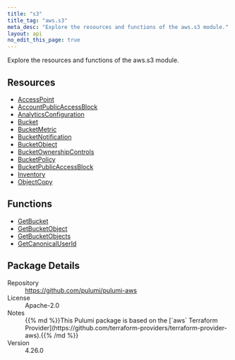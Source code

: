 ```yaml
---
title: "s3"
title_tag: "aws.s3"
meta_desc: "Explore the resources and functions of the aws.s3 module."
layout: api
no_edit_this_page: true
---
```


<!-- WARNING: this file was generated by Pulumi Docs Generator. -->
<!-- Do not edit by hand unless you're certain you know what you are doing! -->

Explore the resources and functions of the aws.s3 module.

<h2 id="resources">Resources</h2>
<ul class="api">
    <li><a href="accesspoint" title="AccessPoint"><span class="api-symbol api-symbol--resource"></span>AccessPoint</a></li>
    <li><a href="accountpublicaccessblock" title="AccountPublicAccessBlock"><span class="api-symbol api-symbol--resource"></span>AccountPublicAccessBlock</a></li>
    <li><a href="analyticsconfiguration" title="AnalyticsConfiguration"><span class="api-symbol api-symbol--resource"></span>AnalyticsConfiguration</a></li>
    <li><a href="bucket" title="Bucket"><span class="api-symbol api-symbol--resource"></span>Bucket</a></li>
    <li><a href="bucketmetric" title="BucketMetric"><span class="api-symbol api-symbol--resource"></span>BucketMetric</a></li>
    <li><a href="bucketnotification" title="BucketNotification"><span class="api-symbol api-symbol--resource"></span>BucketNotification</a></li>
    <li><a href="bucketobject" title="BucketObject"><span class="api-symbol api-symbol--resource"></span>BucketObject</a></li>
    <li><a href="bucketownershipcontrols" title="BucketOwnershipControls"><span class="api-symbol api-symbol--resource"></span>BucketOwnershipControls</a></li>
    <li><a href="bucketpolicy" title="BucketPolicy"><span class="api-symbol api-symbol--resource"></span>BucketPolicy</a></li>
    <li><a href="bucketpublicaccessblock" title="BucketPublicAccessBlock"><span class="api-symbol api-symbol--resource"></span>BucketPublicAccessBlock</a></li>
    <li><a href="inventory" title="Inventory"><span class="api-symbol api-symbol--resource"></span>Inventory</a></li>
    <li><a href="objectcopy" title="ObjectCopy"><span class="api-symbol api-symbol--resource"></span>ObjectCopy</a></li>
</ul>

<h2 id="functions">Functions</h2>
<ul class="api">
    <li><a href="getbucket" title="GetBucket"><span class="api-symbol api-symbol--function"></span>GetBucket</a></li>
    <li><a href="getbucketobject" title="GetBucketObject"><span class="api-symbol api-symbol--function"></span>GetBucketObject</a></li>
    <li><a href="getbucketobjects" title="GetBucketObjects"><span class="api-symbol api-symbol--function"></span>GetBucketObjects</a></li>
    <li><a href="getcanonicaluserid" title="GetCanonicalUserId"><span class="api-symbol api-symbol--function"></span>GetCanonicalUserId</a></li>
</ul>

<h2 id="package-details">Package Details</h2>
<dl class="package-details">
	<dt>Repository</dt>
	<dd><a href="https://github.com/pulumi/pulumi-aws">https://github.com/pulumi/pulumi-aws</a></dd>
	<dt>License</dt>
	<dd>Apache-2.0</dd>
	<dt>Notes</dt>
	<dd>{{% md %}}This Pulumi package is based on the [`aws` Terraform Provider](https://github.com/terraform-providers/terraform-provider-aws).{{% /md %}}</dd>
	<dt>Version</dt>
	<dd>4.26.0</dd>
</dl>

